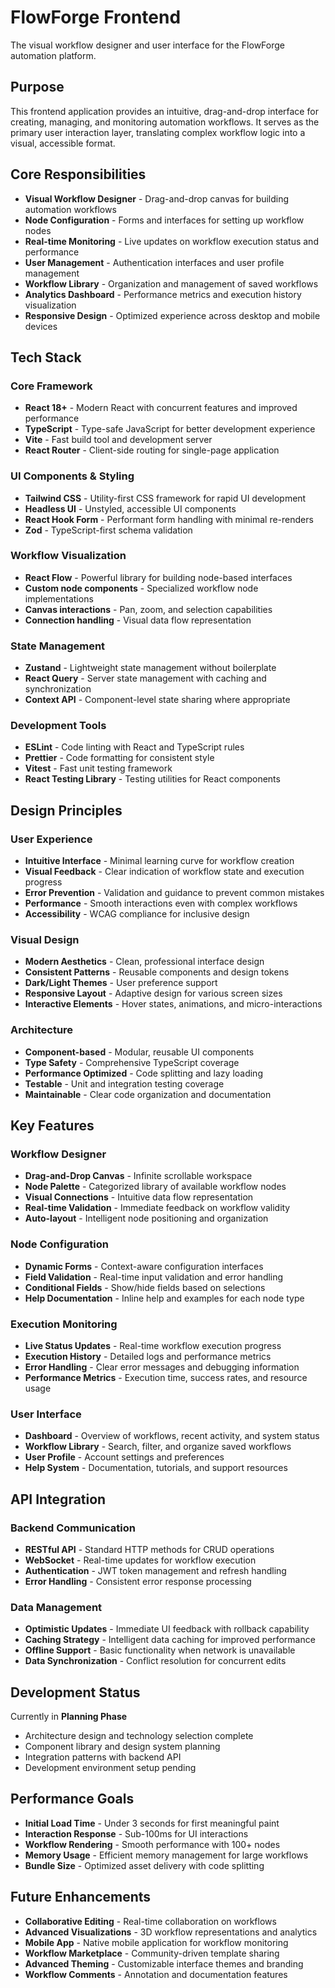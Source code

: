 # FlowForge Frontend

The visual workflow designer and user interface for the FlowForge automation platform.

## Purpose

This frontend application provides an intuitive, drag-and-drop interface for creating, managing, and monitoring automation workflows. It serves as the primary user interaction layer, translating complex workflow logic into a visual, accessible format.

## Core Responsibilities

- **Visual Workflow Designer** - Drag-and-drop canvas for building automation workflows
- **Node Configuration** - Forms and interfaces for setting up workflow nodes
- **Real-time Monitoring** - Live updates on workflow execution status and performance
- **User Management** - Authentication interfaces and user profile management
- **Workflow Library** - Organization and management of saved workflows
- **Analytics Dashboard** - Performance metrics and execution history visualization
- **Responsive Design** - Optimized experience across desktop and mobile devices

## Tech Stack

### Core Framework
- **React 18+** - Modern React with concurrent features and improved performance
- **TypeScript** - Type-safe JavaScript for better development experience
- **Vite** - Fast build tool and development server
- **React Router** - Client-side routing for single-page application

### UI Components & Styling
- **Tailwind CSS** - Utility-first CSS framework for rapid UI development
- **Headless UI** - Unstyled, accessible UI components
- **React Hook Form** - Performant form handling with minimal re-renders
- **Zod** - TypeScript-first schema validation

### Workflow Visualization
- **React Flow** - Powerful library for building node-based interfaces
- **Custom node components** - Specialized workflow node implementations
- **Canvas interactions** - Pan, zoom, and selection capabilities
- **Connection handling** - Visual data flow representation

### State Management
- **Zustand** - Lightweight state management without boilerplate
- **React Query** - Server state management with caching and synchronization
- **Context API** - Component-level state sharing where appropriate

### Development Tools
- **ESLint** - Code linting with React and TypeScript rules
- **Prettier** - Code formatting for consistent style
- **Vitest** - Fast unit testing framework
- **React Testing Library** - Testing utilities for React components

## Design Principles

### User Experience
- **Intuitive Interface** - Minimal learning curve for workflow creation
- **Visual Feedback** - Clear indication of workflow state and execution progress
- **Error Prevention** - Validation and guidance to prevent common mistakes
- **Performance** - Smooth interactions even with complex workflows
- **Accessibility** - WCAG compliance for inclusive design

### Visual Design
- **Modern Aesthetics** - Clean, professional interface design
- **Consistent Patterns** - Reusable components and design tokens
- **Dark/Light Themes** - User preference support
- **Responsive Layout** - Adaptive design for various screen sizes
- **Interactive Elements** - Hover states, animations, and micro-interactions

### Architecture
- **Component-based** - Modular, reusable UI components
- **Type Safety** - Comprehensive TypeScript coverage
- **Performance Optimized** - Code splitting and lazy loading
- **Testable** - Unit and integration testing coverage
- **Maintainable** - Clear code organization and documentation

## Key Features

### Workflow Designer
- **Drag-and-Drop Canvas** - Infinite scrollable workspace
- **Node Palette** - Categorized library of available workflow nodes
- **Visual Connections** - Intuitive data flow representation
- **Real-time Validation** - Immediate feedback on workflow validity
- **Auto-layout** - Intelligent node positioning and organization

### Node Configuration
- **Dynamic Forms** - Context-aware configuration interfaces
- **Field Validation** - Real-time input validation and error handling
- **Conditional Fields** - Show/hide fields based on selections
- **Help Documentation** - Inline help and examples for each node type

### Execution Monitoring
- **Live Status Updates** - Real-time workflow execution progress
- **Execution History** - Detailed logs and performance metrics
- **Error Handling** - Clear error messages and debugging information
- **Performance Metrics** - Execution time, success rates, and resource usage

### User Interface
- **Dashboard** - Overview of workflows, recent activity, and system status
- **Workflow Library** - Search, filter, and organize saved workflows
- **User Profile** - Account settings and preferences
- **Help System** - Documentation, tutorials, and support resources

## API Integration

### Backend Communication
- **RESTful API** - Standard HTTP methods for CRUD operations
- **WebSocket** - Real-time updates for workflow execution
- **Authentication** - JWT token management and refresh handling
- **Error Handling** - Consistent error response processing

### Data Management
- **Optimistic Updates** - Immediate UI feedback with rollback capability
- **Caching Strategy** - Intelligent data caching for improved performance
- **Offline Support** - Basic functionality when network is unavailable
- **Data Synchronization** - Conflict resolution for concurrent edits

## Development Status

Currently in **Planning Phase**
- Architecture design and technology selection complete
- Component library and design system planning
- Integration patterns with backend API
- Development environment setup pending

## Performance Goals

- **Initial Load Time** - Under 3 seconds for first meaningful paint
- **Interaction Response** - Sub-100ms for UI interactions
- **Workflow Rendering** - Smooth performance with 100+ nodes
- **Memory Usage** - Efficient memory management for large workflows
- **Bundle Size** - Optimized asset delivery with code splitting

## Future Enhancements

- **Collaborative Editing** - Real-time collaboration on workflows
- **Advanced Visualizations** - 3D workflow representations and analytics
- **Mobile App** - Native mobile application for workflow monitoring
- **Workflow Marketplace** - Community-driven template sharing
- **Advanced Theming** - Customizable interface themes and branding
- **Workflow Comments** - Annotation and documentation features